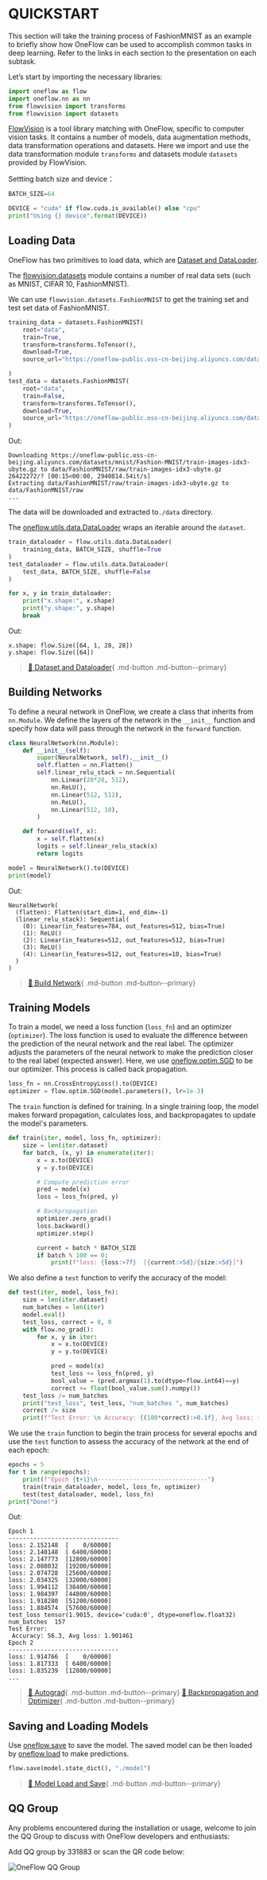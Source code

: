 # QUICKSTART

This section will take the training process of FashionMNIST as an example to briefly show how OneFlow can be used to accomplish common tasks in deep learning. Refer to the links in each section to the presentation on each subtask.

Let’s start by importing the necessary libraries:

```python
import oneflow as flow
import oneflow.nn as nn
from flowvision import transforms
from flowvision import datasets
```
[FlowVision](https://github.com/Oneflow-Inc/vision) is a tool library matching with OneFlow, specific to computer vision tasks. It contains a number of models, data augmentation methods, data transformation operations and datasets. Here we import and use the data transformation module `transforms` and datasets module `datasets` provided by FlowVision.

Settting batch size and device：

```python
BATCH_SIZE=64

DEVICE = "cuda" if flow.cuda.is_available() else "cpu"
print("Using {} device".format(DEVICE))
```

## Loading Data

OneFlow has two primitives to load data, which are [Dataset and DataLoader](./03_dataset_dataloader.md). 

The [flowvision.datasets](https://flowvision.readthedocs.io/en/stable/flowvision.datasets.html)  module contains a number of real data sets (such as MNIST, CIFAR 10, FashionMNIST).

We can use `flowvision.datasets.FashionMNIST` to get the training set and test set data of FashionMNIST.

```python
training_data = datasets.FashionMNIST(
    root="data",
    train=True,
    transform=transforms.ToTensor(),
    download=True,
    source_url="https://oneflow-public.oss-cn-beijing.aliyuncs.com/datasets/mnist/Fashion-MNIST/",

)
test_data = datasets.FashionMNIST(
    root="data",
    train=False,
    transform=transforms.ToTensor(),
    download=True,
    source_url="https://oneflow-public.oss-cn-beijing.aliyuncs.com/datasets/mnist/Fashion-MNIST/",
)
```

Out:

```text
Downloading https://oneflow-public.oss-cn-beijing.aliyuncs.com/datasets/mnist/Fashion-MNIST/train-images-idx3-ubyte.gz to data/FashionMNIST/raw/train-images-idx3-ubyte.gz
26422272/? [00:15<00:00, 2940814.54it/s]
Extracting data/FashionMNIST/raw/train-images-idx3-ubyte.gz to data/FashionMNIST/raw
...
```

The data will be downloaded and extracted to`./data` directory.

The [oneflow.utils.data.DataLoader](https://oneflow.readthedocs.io/en/v0.8.1/utils.data.html?highlight=oneflow.utils.data.DataLoader#oneflow.utils.data.DataLoader) wraps an iterable around the `dataset`.

```python
train_dataloader = flow.utils.data.DataLoader(
    training_data, BATCH_SIZE, shuffle=True
)
test_dataloader = flow.utils.data.DataLoader(
    test_data, BATCH_SIZE, shuffle=False
)

for x, y in train_dataloader:
    print("x.shape:", x.shape)
    print("y.shape:", y.shape)
    break
```

Out:

```text
x.shape: flow.Size([64, 1, 28, 28])
y.shape: flow.Size([64])
```

> [:link: Dataset and Dataloader](./03_dataset_dataloader.md){ .md-button .md-button--primary}

## Building Networks

To define a neural network in OneFlow, we create a class that inherits from `nn.Module`. We define the layers of the network in the `__init__` function and specify how data will pass through the network in the `forward` function.

```python
class NeuralNetwork(nn.Module):
    def __init__(self):
        super(NeuralNetwork, self).__init__()
        self.flatten = nn.Flatten()
        self.linear_relu_stack = nn.Sequential(
            nn.Linear(28*28, 512),
            nn.ReLU(),
            nn.Linear(512, 512),
            nn.ReLU(),
            nn.Linear(512, 10),
        )

    def forward(self, x):
        x = self.flatten(x)
        logits = self.linear_relu_stack(x)
        return logits

model = NeuralNetwork().to(DEVICE)
print(model)
```

Out:

```text
NeuralNetwork(
  (flatten): Flatten(start_dim=1, end_dim=-1)
  (linear_relu_stack): Sequential(
    (0): Linear(in_features=784, out_features=512, bias=True)
    (1): ReLU()
    (2): Linear(in_features=512, out_features=512, bias=True)
    (3): ReLU()
    (4): Linear(in_features=512, out_features=10, bias=True)
  )
)
```

> [:link: Build Network](./04_build_network.md){ .md-button .md-button--primary}

## Training Models

To train a model, we need a loss function (`loss_fn`) and an optimizer (`optimizer`). The loss function is used to evaluate the difference between the prediction of the neural network and the real label. The optimizer adjusts the parameters of the neural network to make the prediction closer to the real label (expected answer). Here, we use [oneflow.optim.SGD](https://oneflow.readthedocs.io/en/v0.8.1/generated/oneflow.optim.SGD.html) to be our optimizer. This process is called back propagation.

```python
loss_fn = nn.CrossEntropyLoss().to(DEVICE)
optimizer = flow.optim.SGD(model.parameters(), lr=1e-3)
```

The `train` function is defined for training. In a single training loop, the model makes forward propagation, calculates loss, and backpropagates to update the model's parameters.

```python
def train(iter, model, loss_fn, optimizer):
    size = len(iter.dataset)
    for batch, (x, y) in enumerate(iter):
        x = x.to(DEVICE)
        y = y.to(DEVICE)

        # Compute prediction error
        pred = model(x)
        loss = loss_fn(pred, y)

        # Backpropagation
        optimizer.zero_grad()
        loss.backward()
        optimizer.step()

        current = batch * BATCH_SIZE
        if batch % 100 == 0:
            print(f"loss: {loss:>7f}  [{current:>5d}/{size:>5d}]")
```

We also define a `test` function to verify the accuracy of the model:

```python
def test(iter, model, loss_fn):
    size = len(iter.dataset)
    num_batches = len(iter)
    model.eval()
    test_loss, correct = 0, 0
    with flow.no_grad():
        for x, y in iter:
            x = x.to(DEVICE)
            y = y.to(DEVICE)

            pred = model(x)
            test_loss += loss_fn(pred, y)
            bool_value = (pred.argmax(1).to(dtype=flow.int64)==y)
            correct += float(bool_value.sum().numpy())
    test_loss /= num_batches
    print("test_loss", test_loss, "num_batches ", num_batches)
    correct /= size
    print(f"Test Error: \n Accuracy: {(100*correct):>0.1f}, Avg loss: {test_loss:>8f}")
```

We use the `train` function to begin the train process for several epochs and use the `test` function to assess the accuracy of the network at the end of each epoch:

```python
epochs = 5
for t in range(epochs):
    print(f"Epoch {t+1}\n-------------------------------")
    train(train_dataloader, model, loss_fn, optimizer)
    test(test_dataloader, model, loss_fn)
print("Done!")
```

Out:

```text
Epoch 1
-------------------------------
loss: 2.152148  [    0/60000]
loss: 2.140148  [ 6400/60000]
loss: 2.147773  [12800/60000]
loss: 2.088032  [19200/60000]
loss: 2.074728  [25600/60000]
loss: 2.034325  [32000/60000]
loss: 1.994112  [38400/60000]
loss: 1.984397  [44800/60000]
loss: 1.918280  [51200/60000]
loss: 1.884574  [57600/60000]
test_loss tensor(1.9015, device='cuda:0', dtype=oneflow.float32) num_batches  157
Test Error:
 Accuracy: 56.3, Avg loss: 1.901461
Epoch 2
-------------------------------
loss: 1.914766  [    0/60000]
loss: 1.817333  [ 6400/60000]
loss: 1.835239  [12800/60000]
...
```

> [:link: Autograd](./05_autograd.md){ .md-button .md-button--primary}
> [:link: Backpropagation and Optimizer](./06_optimization.md){ .md-button .md-button--primary}

## Saving and Loading Models

Use [oneflow.save](https://oneflow.readthedocs.io/en/v0.8.1/generated/oneflow.save.html) to save the model. The saved model can be then loaded by [oneflow.load](https://oneflow.readthedocs.io/en/v0.8.1/generated/oneflow.load.html) to make predictions.

```python
flow.save(model.state_dict(), "./model")
```

> [:link: Model Load and Save](./07_model_load_save.md){ .md-button .md-button--primary}

## QQ Group

Any problems encountered during the installation or usage, welcome to join the QQ Group to discuss with OneFlow developers and enthusiasts:

Add QQ group by 331883 or scan the QR code below:

![OneFlow QQ Group](./imgs/qq_group.png)

